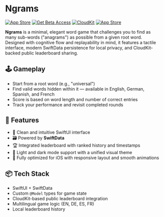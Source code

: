 # Ngrams

[![App Store](https://img.shields.io/badge/App%20Store-Download-blue?logo=app-store)](https://apps.apple.com/us/app/ngrams/id6742056026)
[![Get Beta Access](https://img.shields.io/badge/TestFlight-Beta_Access-007AFF?logo=apple)](https://testflight.apple.com/join/zmgtWQYS)
[![CloudKit](https://img.shields.io/badge/CloudKit-Dashboard-green?logo=icloud)](https://icloud.developer.apple.com/dashboard/home/teams/4UUEFBYP76)
[![App Store](https://img.shields.io/badge/App%20Store-Connect-black?logo=apple)](https://appstoreconnect.apple.com/apps/6742056026/distribution)

**Ngrams** is a minimal, elegant word game that challenges you to find as many sub-words ("anagrams") as possible from a given root word. Designed with cognitive flow and replayability in mind, it features a tactile interface, modern SwiftData persistence for local privacy, and CloudKit-backed public leaderboard sharing.

## 🕹 Gameplay

- Start from a root word (e.g., "universal")
- Find valid words hidden within it — available in English, German, Spanish, and French
- Score is based on word length and number of correct entries
- Track your performance and revisit completed rounds

## 🎨 Features

- 🌱 Clean and intuitive SwiftUI interface
- 🗃 Powered by **SwiftData**
- 🏆 Integrated leaderboard with ranked history and timestamps
- 🎨 Light and dark mode support with a unified visual theme
- 📱 Fully optimized for iOS with responsive layout and smooth animations

## 📦 Tech Stack

- SwiftUI + SwiftData
- Custom `@Model` types for game state
- CloudKit-based public leaderboard integration
- Multilingual game logic (EN, DE, ES, FR)
- Local leaderboard history
